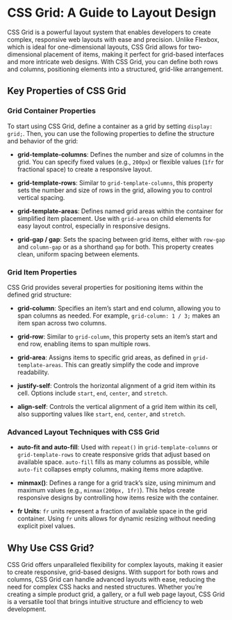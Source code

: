 # CSS Grid: A Guide to Layout Design

CSS Grid is a powerful layout system that enables developers to create complex, responsive web layouts with ease and precision. Unlike Flexbox, which is ideal for one-dimensional layouts, CSS Grid allows for two-dimensional placement of items, making it perfect for grid-based interfaces and more intricate web designs. With CSS Grid, you can define both rows and columns, positioning elements into a structured, grid-like arrangement.

## Key Properties of CSS Grid

### Grid Container Properties
To start using CSS Grid, define a container as a grid by setting `display: grid;`. Then, you can use the following properties to define the structure and behavior of the grid:

- **grid-template-columns**: Defines the number and size of columns in the grid. You can specify fixed values (e.g., `200px`) or flexible values (`1fr` for fractional space) to create a responsive layout.
  
- **grid-template-rows**: Similar to `grid-template-columns`, this property sets the number and size of rows in the grid, allowing you to control vertical spacing.

- **grid-template-areas**: Defines named grid areas within the container for simplified item placement. Use with `grid-area` on child elements for easy layout control, especially in responsive designs.

- **grid-gap / gap**: Sets the spacing between grid items, either with `row-gap` and `column-gap` or as a shorthand `gap` for both. This property creates clean, uniform spacing between elements.

### Grid Item Properties
CSS Grid provides several properties for positioning items within the defined grid structure:

- **grid-column**: Specifies an item’s start and end column, allowing you to span columns as needed. For example, `grid-column: 1 / 3;` makes an item span across two columns.

- **grid-row**: Similar to `grid-column`, this property sets an item’s start and end row, enabling items to span multiple rows.

- **grid-area**: Assigns items to specific grid areas, as defined in `grid-template-areas`. This can greatly simplify the code and improve readability.

- **justify-self**: Controls the horizontal alignment of a grid item within its cell. Options include `start`, `end`, `center`, and `stretch`.

- **align-self**: Controls the vertical alignment of a grid item within its cell, also supporting values like `start`, `end`, `center`, and `stretch`.

### Advanced Layout Techniques with CSS Grid

- **auto-fit and auto-fill**: Used with `repeat()` in `grid-template-columns` or `grid-template-rows` to create responsive grids that adjust based on available space. `auto-fill` fills as many columns as possible, while `auto-fit` collapses empty columns, making items more adaptive.

- **minmax()**: Defines a range for a grid track’s size, using minimum and maximum values (e.g., `minmax(200px, 1fr)`). This helps create responsive designs by controlling how items resize with the container.

- **fr Units**: `fr` units represent a fraction of available space in the grid container. Using `fr` units allows for dynamic resizing without needing explicit pixel values.

## Why Use CSS Grid?

CSS Grid offers unparalleled flexibility for complex layouts, making it easier to create responsive, grid-based designs. With support for both rows and columns, CSS Grid can handle advanced layouts with ease, reducing the need for complex CSS hacks and nested structures. Whether you’re creating a simple product grid, a gallery, or a full web page layout, CSS Grid is a versatile tool that brings intuitive structure and efficiency to web development.
